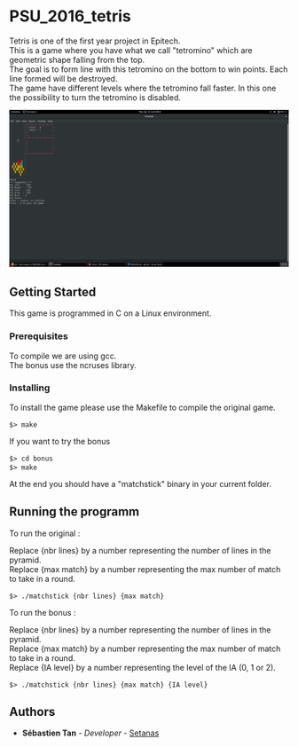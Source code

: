 # PSU_2016_tetris

Tetris is one of the first year project in Epitech. <br/>
This is a game where you have what we call "tetromino" which are geometric shape falling from the top.<br/>
The goal is to form line with this tetromino on the bottom to win points. Each line formed will be destroyed.<br/>
The game have different levels where the tetromino fall faster. In this one the possibility to turn the tetromino is disabled.<br/>

![alt text](/ressources/tetris.png)

## Getting Started

This game is programmed in C on a Linux environment.

### Prerequisites

To compile we are using gcc.  
The bonus use the ncruses library.

### Installing

To install the game please use the Makefile to compile the original game.

```
$> make
```

If you want to try the bonus

```
$> cd bonus
$> make
```

At the end you should have a "matchstick" binary in your current folder.

## Running the programm

To run the original : 

Replace {nbr lines} by a number representing the number of lines in the pyramid.  
Replace {max match} by a number representing the max number of match to take in a round.
```
$> ./matchstick {nbr lines} {max match}
```

To run the bonus : 

Replace {nbr lines} by a number representing the number of lines in the pyramid.  
Replace {max match} by a number representing the max number of match to take in a round.  
Replace {IA level} by a number representing the level of the IA (0, 1 or 2).

```
$> ./matchstick {nbr lines} {max match} {IA level}
```


## Authors

* **Sébastien Tan** - *Developer* - [Setanas](https://github.com/Setanas)